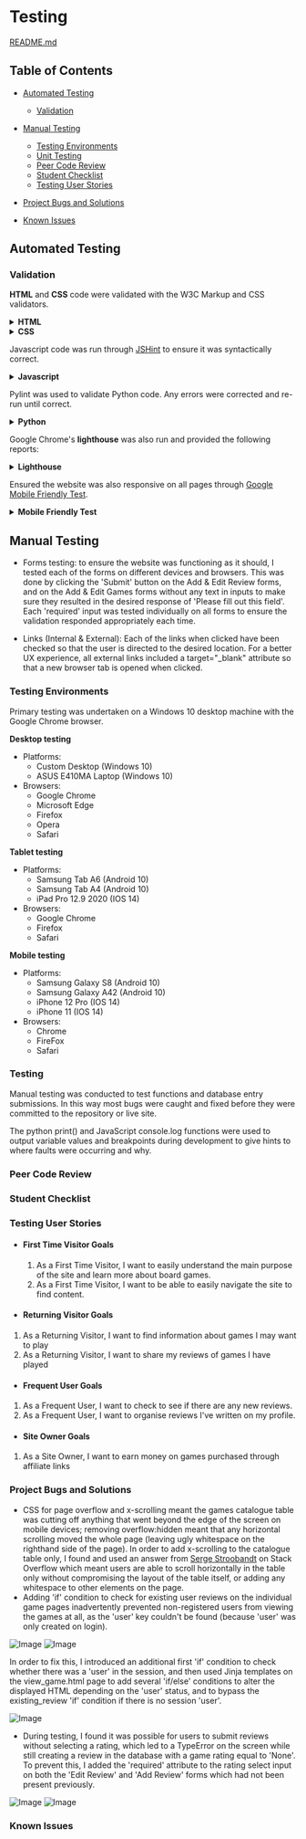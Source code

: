 # Testing

[README.md](README.md)

## Table of Contents

- [Automated Testing](#Automated-Testing)
  - [Validation](#Validation)

- [Manual Testing](#Manual-Testing)
  - [Testing Environments](#Testing-Environments)
  - [Unit Testing](#Unit-Testing)
  - [Peer Code Review](#Peer-Code-Review)
  - [Student Checklist](#Student-Checklist)
  - [Testing User Stories](#Testing-User-Stories)
- [Project Bugs and Solutions](#Project-Bugs-and-Solutions)
- [Known Issues](#Known-Issues)

## Automated Testing

### Validation

**HTML** and **CSS** code were validated with the W3C Markup and CSS validators. 

<details>
<summary><b>HTML</b></summary>

</details>
<details><summary><b>CSS</b></summary>

[W3C](https://jigsaw.w3.org/css-validator/) - CSS Validation

![Image](static/images/css-validation.png)

</details>

Javascript code was run through [JSHint](https://jshint.com/) to ensure it was syntactically correct.

<details>
<summary><b>Javascript</b></summary>

![Image](static/images/js-validation.png)
</details>


Pylint was used to validate Python code. Any errors were corrected and re-run until correct. 

<details><summary><b>Python</b></summary>

![Image](static/images/pylint-validation.png)

* The unbalanced tuple is part of the pagination code, and does not produce an actual error.
* A warning regarding unused-imports remains as the linter is unable to recognise the use of variables in env.py.

</details>

Google Chrome's <b>lighthouse</b> was also run and provided the following reports:
<details>
<summary><b>Lighthouse</b></summary>

Home page

- [Mobile](static/images/lighthouse/lighthouse-home-mob.png)
- [Desktop](static/images/lighthouse/lighthouse-home.png)

login page

- [Mobile](static/images/lighthouse/lighthouse-login-mob.png)
- [Desktop](static/images/lighthouse/lighthouse-login.png)

register page
- [Mobile](static/images/lighthouse/lighthouse-register-mob.png)
- [Desktop](static/images/lighthouse/lighthouse-register.png)

games page

- [Mobile](static/images/lighthouse/lighthouse-games-mob.png)
- [Desktop](static/images/lighthouse/lighthouse-games.png)

individual game page

- [Mobile](static/images/lighthouse/lighthouse-ind-game-mob.png)
- [Desktop](static/images/lighthouse/lighthouse-ind-game.png)

profile page

- [Mobile](static/images/lighthouse/lighthouse-profile-mob.png)
- [Desktop](static/images/lighthouse/lighthouse-profile.png)

about page

- [Mobile](static/images/lighthouse/lighthouse-about-mob.jpg)
- [Desktop](static/images/lighthouse/lighthouse-about.jpg)

</details>


Ensured the website was also responsive on all pages through [Google Mobile Friendly Test](https://search.google.com/test/mobile-friendly).

<details><summary><b>Mobile Friendly Test</b></summary>

* Home -

![Image](static/images/mobile-friendly-tests/mob-friendly-home.png)

* Games - 

![Image](static/images/mobile-friendly-tests/mob-friendly-games.png)

* Individual Game Page - 

![Image](static/images/mobile-friendly-tests/mob-friendly-ind-game.png)

* About - 

![Image](static/images/mobile-friendly-tests/mob-friendly-about.png)

* Login - 

![Image](static/images/mobile-friendly-tests/mob-friendly-login.png)

* Register - 

![Image](static/images/mobile-friendly-tests/mob-friendly-register.png)

</details>


## Manual Testing

* Forms testing: to ensure the website was functioning as it should, I tested each of the forms on different devices and browsers. This was done by clicking the 'Submit' button on the Add & Edit Review forms, and on the Add & Edit Games forms without any text in inputs to make sure they resulted in the desired response of 'Please fill out this field'. Each 'required' input was tested individually on all forms to ensure the validation responded appropriately each time.

* Links (Internal & External): Each of the links when clicked have been checked so that the user is directed to the desired location. For a better UX experience, all external links included a target="_blank" attribute so that a new browser tab is opened when clicked.

### Testing Environments
Primary testing was undertaken on a Windows 10 desktop machine with the Google Chrome browser. 

**Desktop testing**

- Platforms:
  - Custom Desktop (Windows 10)
  - ASUS E410MA Laptop (Windows 10)
- Browsers:
  - Google Chrome
  - Microsoft Edge
  - Firefox
  - Opera
  - Safari

**Tablet testing**

- Platforms:
  - Samsung Tab A6 (Android 10)
  - Samsung Tab A4 (Android 10)
  - iPad Pro 12.9 2020 (IOS 14)
- Browsers:
  - Google Chrome
  - Firefox
  - Safari

**Mobile testing**

- Platforms:
  - Samsung Galaxy S8 (Android 10)
  - Samsung Galaxy A42 (Android 10)
  - iPhone 12 Pro (IOS 14)
  - iPhone 11 (IOS 14)
- Browsers:
  - Chrome
  - FireFox
  - Safari

### Testing
Manual testing was conducted to test functions and database entry submissions. In this way most bugs were caught and fixed before they were committed to the repository or live site.

The python print() and JavaScript console.log functions were used to output variable values and breakpoints during development to give hints to where faults were occurring and why.

### Peer Code Review

### Student Checklist

### Testing User Stories
- #### First Time Visitor Goals

  1. As a First Time Visitor, I want to easily understand the main purpose of the site and learn more about board games.
  2. As a First Time Visitor, I want to be able to easily navigate the site to find content.
                       
-   #### Returning Visitor Goals

  1. As a Returning Visitor, I want to find information about games I may want to play
  2. As a Returning Visitor, I want to share my reviews of games I have played     

-   #### Frequent User Goals

  1. As a Frequent User, I want to check to see if there are any new reviews.
  2. As a Frequent User, I want to organise reviews I've written on my profile.

-   #### Site Owner Goals

  1. As a Site Owner, I want to earn money on games purchased through affiliate links
  

### Project Bugs and Solutions
* CSS for page overflow and x-scrolling meant the games catalogue table was cutting off anything that went beyond the edge of the screen on mobile devices; removing overflow:hidden meant that any horizontal scrolling moved the whole page (leaving ugly whitespace on the righthand side of the page). In order to add x-scrolling to the catalogue table only, I found and used an answer from [Serge Stroobandt](https://stackoverflow.com/a/30423904) on Stack Overflow which meant users are able to scroll horizontally in the table only without compromising the layout of the table itself, or adding any whitespace to other elements on the page.
* Adding 'if' condition to check for existing user reviews on the individual game pages inadvertently prevented non-registered users from viewing the games at all, as the 'user' key couldn't be found (because 'user' was only created on login). 

![Image](static/images/logged-out-games-page.png)
![Image](static/images/logged-out-games-error.png)

In order to fix this, I introduced an additional first 'if' condition to check whether there was a 'user' in the session, and then used Jinja templates on the view_game.html page to add several 'if/else' conditions to alter the displayed HTML depending on the 'user' status, and to bypass the existing_review 'if' condition if there is no session 'user'.

![Image](static/images/logged-out-games-fix.png) 

* During testing, I found it was possible for users to submit reviews without selecting a rating, which led to a TypeError on the screen while still creating a review in the database with a game rating equal to 'None'. To prevent this, I added the 'required' attribute to the rating select input on both the 'Edit Review' and 'Add Review' forms which had not been present previously.

![Image](static/images/no-rating-page.png)
![Image](static/images/no-rating-error.png)

### Known Issues